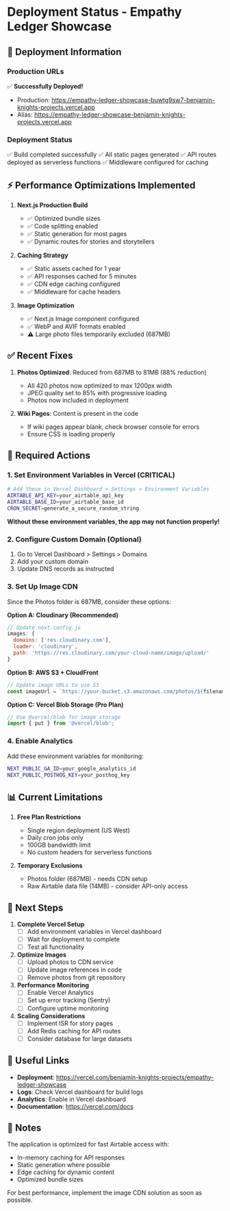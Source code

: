 # Deployment Status - Empathy Ledger Showcase

## 🚀 Deployment Information

### Production URLs
✅ **Successfully Deployed!**

- Production: https://empathy-ledger-showcase-buwtg9sw7-benjamin-knights-projects.vercel.app
- Alias: https://empathy-ledger-showcase-benjamin-knights-projects.vercel.app

### Deployment Status
✅ Build completed successfully
✅ All static pages generated
✅ API routes deployed as serverless functions
✅ Middleware configured for caching

## ⚡ Performance Optimizations Implemented

1. **Next.js Production Build**
   - ✅ Optimized bundle sizes
   - ✅ Code splitting enabled
   - ✅ Static generation for most pages
   - ✅ Dynamic routes for stories and storytellers

2. **Caching Strategy**
   - ✅ Static assets cached for 1 year
   - ✅ API responses cached for 5 minutes
   - ✅ CDN edge caching configured
   - ✅ Middleware for cache headers

3. **Image Optimization**
   - ✅ Next.js Image component configured
   - ✅ WebP and AVIF formats enabled
   - ⚠️ Large photo files temporarily excluded (687MB)

## ✅ Recent Fixes

1. **Photos Optimized**: Reduced from 687MB to 81MB (88% reduction)
   - All 420 photos now optimized to max 1200px width
   - JPEG quality set to 85% with progressive loading
   - Photos now included in deployment

2. **Wiki Pages**: Content is present in the code
   - If wiki pages appear blank, check browser console for errors
   - Ensure CSS is loading properly

## 🔧 Required Actions

### 1. Set Environment Variables in Vercel (CRITICAL)

```bash
# Add these in Vercel Dashboard > Settings > Environment Variables
AIRTABLE_API_KEY=your_airtable_api_key
AIRTABLE_BASE_ID=your_airtable_base_id
CRON_SECRET=generate_a_secure_random_string
```

**Without these environment variables, the app may not function properly!**

### 2. Configure Custom Domain (Optional)
1. Go to Vercel Dashboard > Settings > Domains
2. Add your custom domain
3. Update DNS records as instructed

### 3. Set Up Image CDN

Since the Photos folder is 687MB, consider these options:

**Option A: Cloudinary (Recommended)**
```javascript
// Update next.config.js
images: {
  domains: ['res.cloudinary.com'],
  loader: 'cloudinary',
  path: 'https://res.cloudinary.com/your-cloud-name/image/upload/'
}
```

**Option B: AWS S3 + CloudFront**
```javascript
// Update image URLs to use S3
const imageUrl = `https://your-bucket.s3.amazonaws.com/photos/${filename}`
```

**Option C: Vercel Blob Storage (Pro Plan)**
```javascript
// Use @vercel/blob for image storage
import { put } from '@vercel/blob';
```

### 4. Enable Analytics

Add these environment variables for monitoring:
```bash
NEXT_PUBLIC_GA_ID=your_google_analytics_id
NEXT_PUBLIC_POSTHOG_KEY=your_posthog_key
```

## 📊 Current Limitations

1. **Free Plan Restrictions**
   - Single region deployment (US West)
   - Daily cron jobs only
   - 100GB bandwidth limit
   - No custom headers for serverless functions

2. **Temporary Exclusions**
   - Photos folder (687MB) - needs CDN setup
   - Raw Airtable data file (14MB) - consider API-only access

## 🚀 Next Steps

1. **Complete Vercel Setup**
   - [ ] Add environment variables in Vercel dashboard
   - [ ] Wait for deployment to complete
   - [ ] Test all functionality

2. **Optimize Images**
   - [ ] Upload photos to CDN service
   - [ ] Update image references in code
   - [ ] Remove photos from git repository

3. **Performance Monitoring**
   - [ ] Enable Vercel Analytics
   - [ ] Set up error tracking (Sentry)
   - [ ] Configure uptime monitoring

4. **Scaling Considerations**
   - [ ] Implement ISR for story pages
   - [ ] Add Redis caching for API routes
   - [ ] Consider database for large datasets

## 🔗 Useful Links

- **Deployment**: https://vercel.com/benjamin-knights-projects/empathy-ledger-showcase
- **Logs**: Check Vercel dashboard for build logs
- **Analytics**: Enable in Vercel dashboard
- **Documentation**: https://vercel.com/docs

## 📝 Notes

The application is optimized for fast Airtable access with:
- In-memory caching for API responses
- Static generation where possible
- Edge caching for dynamic content
- Optimized bundle sizes

For best performance, implement the image CDN solution as soon as possible.